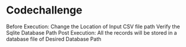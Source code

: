 # Codechallenge
Before Execution: Change the Location of Input CSV file path 
Verify the Sqlite Database Path 
Post Execution: All the records will be stored in a database file of Desired Database Path
